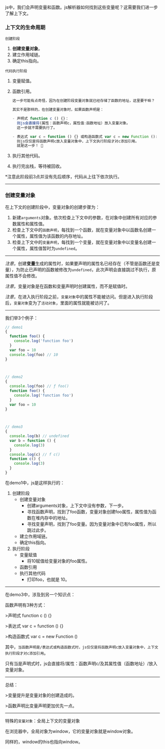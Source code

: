 js中，我们会声明变量和函数。js解析器如何找到这些变量呢？这需要我们进一步了解上下文。



### 上下文的生命周期

`创建阶段`

1. **创建变量对象**。
2. 建立作用域链。
3. 确定this指向。

`代码执行阶段`

1. 变量赋值。

2. 函数引用。

   ```javascript
   这一步可能有点奇怪，因为在创建阶段变量对象就已经存储了函数的地址，这里要干嘛？
   
   其实不是那样的，在创建变量对象时，如果函数声明是：
   
   - 声明式 function c () {}：
     则js会直接将(属性：函数声明c，属性值:函数地址）放入变量对象。
     这一步就不需要执行了。
   
   - 表达式 var c = function () {} 或构造函数式 var c = new Function ():
     则js仅仅是将函数声明c放入变量对象中，上下文执行阶段才对c添加引用。
     就是这一步！ 👱‍
   ```

3. 执行其他代码。

4. 执行完出栈，等待被回收。

*注意此阶段前3点并没有先后顺序，代码从上往下依次执行。

------

### 创建变量对象

在上下文的创建阶段中，变量对象的创建步骤为：

1. 新建`arguments`对象。依次检查上下文中的参数，在对象中创建所有对应的参数属性和属性值。
2. 检查上下文中的`函数声明`，每找到一个函数，就在变量对象中以函数名创建一个属性，属性值为该函数的内存地址。
3. 检查上下文中的`变量声明`，每找到一个变量，就在变量对象中以变量名创建一个属性，属性值暂时为`undefined`。

------

*注意*，创建**变量**生成的属性时，如果要声明的属性名已经存在（不管是函数还是变量），为防止已声明的函数被修改为`undefined`，此次声明会直接跳过不执行，原属性值不会修改。

*注意*，变量对象是在函数和变量声明时创建属性，而不是赋值时。

*注意*，在进入执行阶段之前，`变量对象`中的属性不能被访问。但是进入执行阶段后，`变量对象`变为了`活动对象`，里面的属性就能被访问了。

------

我们举3个例子：

```javascript
// demo1
{
  function foo() {
    console.log('function foo')
  }
  var foo = 10
  console.log(foo) // 10
}

 

// demo2
{
  console.log(foo) // ƒ foo()
  function foo() {
    console.log('function foo')
  }
  var foo = 10
}

 

// demo3
{
  console.log(b) // undefined
  var b = function () {
    console.log(3)
  }
  console.log(c) // f c()
  function c() {
    console.log(3)
  }
}
```



在demo1中，js是这样执行的：

1. 创建阶段
   - 创建变量对象
     - 创建arguments对象，上下文中没有参数，下一步。
     - 寻找函数声明，找到了foo函数，变量对象创建foo属性，属性值为函数在堆内存中的地址。
     - 寻找变量声明，找到了foo变量。因为变量对象中已有foo属性，所以跳过此步。
   - 建立作用域链。
   - 确定this指向。
2. 执行阶段
   - 变量赋值
     - 将10赋值给变量对象的foo属性。
   - 函数引用
   - 执行其他代码
     - 打印foo，也就是 10。

------

在demo3中，涉及到另一个知识点：

函数声明有3种方式：

\>声明式 function c () {}

\>表达式 var c = function () {}

\>构造函数式 var c = new Function ()

其中，`当函数声明是/表达式或构造函数式时，js仅仅是将函数声明c放入变量对象中，上下文执行阶段才对c添加引用`。

只有当是声明式时，js会直接将/属性：函数声明c/及其属性值（函数地址）/放入变量对象。

------

总结：

\>变量提升是变量对象的创建造成的。

\>函数声明比变量声明更加优先一点。

 

------

特殊的`变量对象`：全局上下文的变量对象

在浏览器中，全局对象为window，它的变量对象就是window对象。

同样的，window的this也指向window。